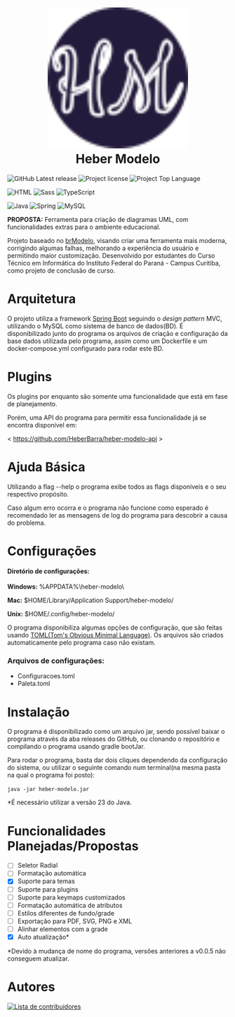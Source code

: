 <h1 style="text-align: center" align="center">
    <img src="logo.svg" style="width: 20rem" alt="logo do projeto"><br/>
    Heber Modelo
</h1>

![GitHub Latest release](https://img.shields.io/github/v/release/HeberBarra/heber-modelo?logo=github&label=Release)
![Project license](https://img.shields.io/github/license/HeberBarra/heber-modelo?logo=github&label=License)
![Project Top Language](https://img.shields.io/github/languages/top/HeberBarra/heber-modelo?logo=openjdk&label=Java)

![HTML](https://img.shields.io/badge/HTML5-E34F26?style=for-the-badge&logo=html5&logoColor=white)
![Sass](https://img.shields.io/badge/Scss-CC6699?style=for-the-badge&logo=sass&logoColor=white)
![TypeScript](https://img.shields.io/badge/TypeScript-007ACC.svg?style=for-the-badge&logo=TypeScript&logoColor=white)

![Java](https://img.shields.io/badge/Java-ED8B00.svg?style=for-the-badge&logo=openjdk&logoColor=white)
![Spring](https://img.shields.io/badge/spring-6DB33F.svg?style=for-the-badge&logo=spring&logoColor=white)
![MySQL](https://img.shields.io/badge/mysql-4479A1.svg?style=for-the-badge&logo=mysql&logoColor=white)

<b>PROPOSTA:</b> Ferramenta para criação de diagramas UML, com funcionalidades extras para o ambiente educacional.

Projeto baseado no [brModelo](https://github.com/chcandido/brModelo), visando criar uma ferramenta mais moderna,
corrigindo algumas falhas, melhorando a experiência do usuário e permitindo maior customização.
Desenvolvido por estudantes do Curso Técnico em Informática do Instituto Federal do Paraná - Campus Curitiba, como
projeto de conclusão de curso.

# Arquitetura

O projeto utiliza a framework [Spring Boot](https://spring.io/projects/spring-boot) seguindo o _design pattern_ MVC,
utilizando o MySQL como sistema de banco de dados(BD). É disponibilizado junto do programa os arquivos de criação e
configuração da base dados utilizada pelo programa, assim como um Dockerfile e um docker-compose.yml configurado
para rodar este BD.

# Plugins

Os plugins por enquanto são somente uma funcionalidade que está em fase de planejamento.

Porém, uma API do programa para permitir essa funcionalidade já se encontra disponível em:

&lt; https://github.com/HeberBarra/heber-modelo-api &gt;

# Ajuda Básica

Utilizando a flag --help o programa exibe todos as flags disponíveis e o seu respectivo propósito.

Caso algum erro ocorra e o programa não funcione como esperado é recomendado ler as mensagens de log do programa
para descobrir a causa do problema.

# Configurações

#### Diretório de configurações:

**Windows:** %APPDATA%\\heber-modelo\\

**Mac:** $HOME/Library/Application Support/heber-modelo/

**Unix:** $HOME/.config/heber-modelo/

O programa disponibiliza algumas opções de configuração, que são feitas
usando [TOML(Tom's Obvious Minimal Language)](https://toml.io/en/). Os arquivos são criados automaticamente pelo
programa caso não existam.

### Arquivos de configurações:

* Configuracoes.toml
* Paleta.toml

# Instalação

O programa é disponibilizado como um arquivo jar, sendo possível baixar o programa através da aba releases do GitHub, ou
clonando o repositório e compilando o programa usando gradle bootJar.

Para rodar o programa, basta dar dois cliques dependendo da configuração do sistema, ou utilizar o seguinte comando
num terminal(na mesma pasta na qual o programa foi posto):

```java -jar heber-modelo.jar```

*É necessário utilizar a versão 23 do Java.

# Funcionalidades Planejadas/Propostas

- [ ] Seletor Radial
- [ ] Formatação automática
- [x] Suporte para temas
- [ ] Suporte para plugins
- [ ] Suporte para keymaps customizados
- [ ] Formatação automática de atributos
- [ ] Estilos diferentes de fundo/grade
- [ ] Exportação para PDF, SVG, PNG e XML
- [ ] Alinhar elementos com a grade
- [x] Auto atualização*

\*Devido à mudança de nome do programa, versões anteriores a v0.0.5 não conseguem atualizar.

# Autores

<a href="https://github.com/HeberBarra/heber-modelo/graphs/contributors">
    <img src="https://contributors-img.web.app/image?repo=HeberBarra/heber-modelo&max=500" alt="Lista de contribuidores" width="40%"
</a>
